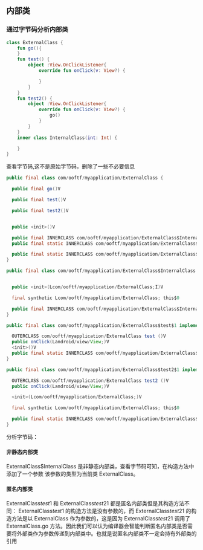 ## 内部类

### 通过字节码分析内部类

```kotlin
class ExternalClass {
    fun go(){
    }
    fun test() {
        object :View.OnClickListener{
            override fun onClick(v: View?) {

            }
        }
    }
    fun test2() {
        object :View.OnClickListener{
            override fun onClick(v: View?) {
                go()
            }
        }
    }
    inner class InternalClass(int: Int) {

    }
}
```
查看字节码,这不是原始字节码，删除了一些不必要信息

```java
public final class com/ooftf/myapplication/ExternalClass {

  public final go()V

  public final test()V

  public final test2()V


  public <init>()V

  public final INNERCLASS com/ooftf/myapplication/ExternalClass$InternalClass com/ooftf/myapplication/ExternalClass InternalClass
  public final static INNERCLASS com/ooftf/myapplication/ExternalClass$test$1 null null

  public final static INNERCLASS com/ooftf/myapplication/ExternalClass$test2$1 null null
}

public final class com/ooftf/myapplication/ExternalClass$InternalClass {


  public <init>(Lcom/ooftf/myapplication/ExternalClass;I)V

  final synthetic Lcom/ooftf/myapplication/ExternalClass; this$0

  public final INNERCLASS com/ooftf/myapplication/ExternalClass$InternalClass com/ooftf/myapplication/ExternalClass InternalClass
}

public final class com/ooftf/myapplication/ExternalClass$test$1 implements android/view/View$OnClickListener {

  OUTERCLASS com/ooftf/myapplication/ExternalClass test ()V
  public onClick(Landroid/view/View;)V
  <init>()V
  public final static INNERCLASS com/ooftf/myapplication/ExternalClass$test$1 null null
}

public final class com/ooftf/myapplication/ExternalClass$test2$1 implements android/view/View$OnClickListener {

  OUTERCLASS com/ooftf/myapplication/ExternalClass test2 ()V
  public onClick(Landroid/view/View;)V

  <init>(Lcom/ooftf/myapplication/ExternalClass;)V

  final synthetic Lcom/ooftf/myapplication/ExternalClass; this$0

  public final static INNERCLASS com/ooftf/myapplication/ExternalClass$test2$1 null null
}

```
分析字节码：

#### 非静态内部类
ExternalClass$InternalClass 是非静态内部类，查看字节码可知，在构造方法中添加了一个参数 该参数的类型为当前类 ExternalClass。
#### 匿名内部类
ExternalClass$test$1 和 ExternalClass$test2$1 都是匿名内部类但是其构造方法不同： ExternalClass$test$1 的构造方法是没有参数的，而 ExternalClass$test2$1 的构造方法是以 ExternalClass 作为参数的，这是因为 ExternalClass$test2$1 调用了 ExternalClass.go 方法。因此我们可以认为编译器会智能判断匿名内部类是否需要将外部类作为参数传递到内部类中。也就是说匿名内部类不一定会持有外部类的引用